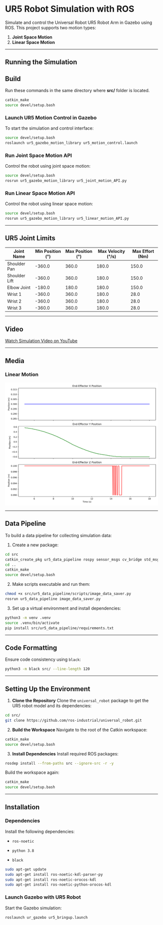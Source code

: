 # UR5 Robot Simulation with ROS

Simulate and control the Universal Robot UR5 Robot Arm in Gazebo using ROS. This project supports two motion types:

1. **Joint Space Motion**
2. **Linear Space Motion**

---

## Running the Simulation

## Build
Run these commands in the same directory where **src/** folder is located.
```bash
catkin_make
source devel/setup.bash
```

### Launch UR5 Motion Control in Gazebo

To start the simulation and control interface:
```bash
source devel/setup.bash
roslaunch ur5_gazebo_motion_library ur5_motion_control.launch
```

### Run Joint Space Motion API 

Control the robot using joint space motion:


```bash
source devel/setup.bash
rosrun ur5_gazebo_motion_library ur5_joint_motion_API.py
```

### Run Linear Space Motion API 

Control the robot using linear space motion:


```bash
source devel/setup.bash
rosrun ur5_gazebo_motion_library ur5_linear_motion_API.py
```

---


## UR5 Joint Limits 
| Joint Name | Min Position (°) | Max Position (°) | Max Velocity (°/s) | Max Effort (Nm) | 
| --- | --- | --- | --- | --- | 
| Shoulder Pan | -360.0 | 360.0 | 180.0 | 150.0 | 
| Shoulder Lift | -360.0 | 360.0 | 180.0 | 150.0 | 
| Elbow Joint | -180.0 | 180.0 | 180.0 | 150.0 | 
| Wrist 1 | -360.0 | 360.0 | 180.0 | 28.0 | 
| Wrist 2 | -360.0 | 360.0 | 180.0 | 28.0 | 
| Wrist 3 | -360.0 | 360.0 | 180.0 | 28.0 | 


---


## Video 
[Watch Simulation Video on YouTube](https://www.youtube.com/watch?v=hbQc060JycA) 

---


## Media 

### Linear Motion 
![Linear Motion Y-Axis](/media/linear_motion_y_axis.png) 

---

## Data Pipeline 

To build a data pipeline for collecting simulation data:
 
1. Create a new package:

```bash
cd src
catkin_create_pkg ur5_data_pipeline rospy sensor_msgs cv_bridge std_msgs
cd ..
catkin_make
source devel/setup.bash
```
 
2. Make scripts executable and run them:

```bash
chmod +x src/ur5_data_pipeline/scripts/image_data_saver.py
rosrun ur5_data_pipeline image_data_saver.py
```
 
3. Set up a virtual environment and install dependencies:

```bash
python3 -m venv .venv
source .venv/bin/activate
pip install src/ur5_data_pipeline/requirements.txt
```


---


## Code Formatting 
Ensure code consistency using `black`:

```bash
python3 -m black src/ --line-length 120
```

---

## Setting Up the Environment 
 
1. **Clone the Repository** 
Clone the `universal_robot` package to get the UR5 robot model and its dependencies:

```bash
cd src/
git clone https://github.com/ros-industrial/universal_robot.git
```
 
2. **Build the Workspace** 
Navigate to the root of the Catkin workspace:

```bash
catkin_make
source devel/setup.bash
```
 
3. **Install Dependencies** 
Install required ROS packages:

```bash
rosdep install --from-paths src --ignore-src -r -y
```
Build the workspace again:

```bash
catkin_make
source devel/setup.bash
```


---


## Installation 

### Dependencies 

Install the following dependencies:
 
- `ros-noetic`
 
- `python 3.8`
 
- `black`


```bash
sudo apt-get update
sudo apt-get install ros-noetic-kdl-parser-py
sudo apt-get install ros-noetic-orocos-kdl
sudo apt-get install ros-noetic-python-orocos-kdl
```

### Launch Gazebo with UR5 Robot 

Start the Gazebo simulation:


```bash
roslaunch ur_gazebo ur5_bringup.launch
```


